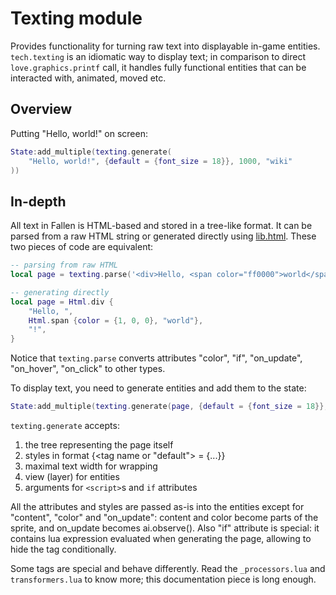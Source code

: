 # Texting module

Provides functionality for turning raw text into displayable in-game entities. `tech.texting` is an idiomatic way to display text; in comparison to direct `love.graphics.printf` call, it handles fully functional entities that can be interacted with, animated, moved etc.

## Overview

Putting "Hello, world!" on screen:

```lua
State:add_multiple(texting.generate(
    "Hello, world!", {default = {font_size = 18}}, 1000, "wiki"
))
```

## In-depth

All text in Fallen is HTML-based and stored in a tree-like format. It can be parsed from a raw HTML string or generated directly using [lib.html](/lib/_docs/html.md). These two pieces of code are equivalent:

```lua
-- parsing from raw HTML
local page = texting.parse('<div>Hello, <span color="ff0000">world</span>!</div>')

-- generating directly
local page = Html.div {
    "Hello, ",
    Html.span {color = {1, 0, 0}, "world"},
    "!",
}
```

Notice that `texting.parse` converts attributes "color", "if", "on_update", "on_hover", "on_click" to other types.

To display text, you need to generate entities and add them to the state:

```lua
State:add_multiple(texting.generate(page, {default = {font_size = 18}}, 1000, "wiki", {}))
```

`texting.generate` accepts:

1. the tree representing the page itself
2. styles in format {<tag name or "default"> = {...}}
3. maximal text width for wrapping
4. view (layer) for entities
5. arguments for `<script>`s and `if` attributes

All the attributes and styles are passed as-is into the entities except for "content", "color" and "on_update": content and color become parts of the sprite, and on_update becomes ai.observe(). Also "if" attribute is special: it contains lua expression evaluated when generating the page, allowing to hide the tag conditionally.

Some tags are special and behave differently. Read the `_processors.lua` and `transformers.lua` to know more; this documentation piece is long enough.
